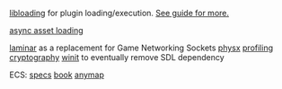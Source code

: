 
[libloading](https://docs.rs/libloading/0.7.0/libloading/) for plugin loading/execution. [See guide for more.](https://michael-f-bryan.github.io/rust-ffi-guide/dynamic_loading.html)

[async asset loading](https://rust-lang.github.io/async-book/01_getting_started/02_why_async.html)

[laminar](https://crates.io/crates/laminar) as a replacement for Game Networking Sockets
[physx](https://crates.io/crates/physx)
[profiling](https://crates.io/crates/profiling)
[cryptography](https://crates.io/crates/rustls)
[winit](https://crates.io/crates/winit) to eventually remove SDL dependency

ECS:
[specs](https://crates.io/crates/specs) [book](https://specs.amethyst.rs/docs/tutorials)
[anymap](https://crates.io/crates/anymap)
